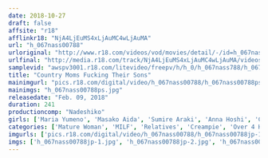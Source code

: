 ```yaml
---
date: 2018-10-27
draft: false
affsite: "r18"
afflinkr18: "NjA4LjEuMS4xLjAuMC4wLjAuMA"
url: "h_067nass00788"
urloriginal: "http://www.r18.com/videos/vod/movies/detail/-/id=h_067nass00788"
urlfinal: "http://media.r18.com/track/NjA4LjEuMS4xLjAuMC4wLjAuMA/videos/vod/movies/detail/-/id=h_067nass00788"
samplevid: "awspv3001.r18.com/litevideo/freepv/h/h_0/h_067nass788/h_067nass788_dmb_w.mp4"
title: "Country Moms Fucking Their Sons"
mainimgurl: "pics.r18.com/digital/video/h_067nass00788/h_067nass00788ps.jpg"
mainimgs: "h_067nass00788ps.jpg"
releasedate: "Feb. 09, 2018"
duration: 241
productioncomp: "Nadeshiko"
girls: ['Maria Yumeno', 'Masako Aida', 'Sumire Araki', 'Anna Hoshi', 'Chitose Matsubara', 'Misako Date', 'Ryoko Kurosawa']
categories: ['Mature Woman', 'MILF', 'Relatives', 'Creampie', 'Over 4 Hours', 'Hi-Def']
imgurls: ['pics.r18.com/digital/video/h_067nass00788/h_067nass00788jp-1.jpg', 'pics.r18.com/digital/video/h_067nass00788/h_067nass00788jp-2.jpg', 'pics.r18.com/digital/video/h_067nass00788/h_067nass00788jp-3.jpg', 'pics.r18.com/digital/video/h_067nass00788/h_067nass00788jp-4.jpg', 'pics.r18.com/digital/video/h_067nass00788/h_067nass00788jp-5.jpg', 'pics.r18.com/digital/video/h_067nass00788/h_067nass00788jp-6.jpg', 'pics.r18.com/digital/video/h_067nass00788/h_067nass00788jp-7.jpg', 'pics.r18.com/digital/video/h_067nass00788/h_067nass00788jp-8.jpg', 'pics.r18.com/digital/video/h_067nass00788/h_067nass00788jp-9.jpg', 'pics.r18.com/digital/video/h_067nass00788/h_067nass00788jp-10.jpg', 'pics.r18.com/digital/video/h_067nass00788/h_067nass00788jp-11.jpg', 'pics.r18.com/digital/video/h_067nass00788/h_067nass00788jp-12.jpg', 'pics.r18.com/digital/video/h_067nass00788/h_067nass00788jp-13.jpg', 'pics.r18.com/digital/video/h_067nass00788/h_067nass00788jp-14.jpg', 'pics.r18.com/digital/video/h_067nass00788/h_067nass00788jp-15.jpg', 'pics.r18.com/digital/video/h_067nass00788/h_067nass00788jp-16.jpg', 'pics.r18.com/digital/video/h_067nass00788/h_067nass00788jp-17.jpg', 'pics.r18.com/digital/video/h_067nass00788/h_067nass00788jp-18.jpg', 'pics.r18.com/digital/video/h_067nass00788/h_067nass00788jp-19.jpg', 'pics.r18.com/digital/video/h_067nass00788/h_067nass00788jp-20.jpg']
imgs: ['h_067nass00788jp-1.jpg', 'h_067nass00788jp-2.jpg', 'h_067nass00788jp-3.jpg', 'h_067nass00788jp-4.jpg', 'h_067nass00788jp-5.jpg', 'h_067nass00788jp-6.jpg', 'h_067nass00788jp-7.jpg', 'h_067nass00788jp-8.jpg', 'h_067nass00788jp-9.jpg', 'h_067nass00788jp-10.jpg', 'h_067nass00788jp-11.jpg', 'h_067nass00788jp-12.jpg', 'h_067nass00788jp-13.jpg', 'h_067nass00788jp-14.jpg', 'h_067nass00788jp-15.jpg', 'h_067nass00788jp-16.jpg', 'h_067nass00788jp-17.jpg', 'h_067nass00788jp-18.jpg', 'h_067nass00788jp-19.jpg', 'h_067nass00788jp-20.jpg']
---
```

